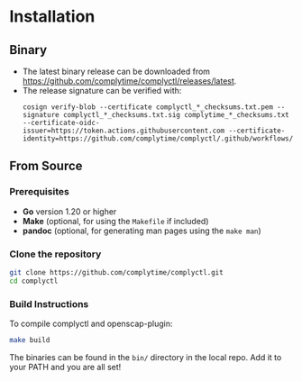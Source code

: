 # Installation

## Binary

- The latest binary release can be downloaded from <https://github.com/complytime/complyctl/releases/latest>.
- The release signature can be verified with:
  ```
  cosign verify-blob --certificate complyctl_*_checksums.txt.pem --signature complyctl_*_checksums.txt.sig complytime_*_checksums.txt --certificate-oidc-issuer=https://token.actions.githubusercontent.com --certificate-identity=https://github.com/complytime/complyctl/.github/workflows/release.yml@refs/heads/main
  ```


## From Source

### Prerequisites

- **Go** version 1.20 or higher
- **Make** (optional, for using the `Makefile` if included)
- **pandoc** (optional, for generating man pages using the `make man`)

### Clone the repository

```bash
git clone https://github.com/complytime/complyctl.git
cd complyctl
```

### Build Instructions
To compile complyctl and openscap-plugin:

```bash
make build
```

The binaries can be found in the `bin/` directory in the local repo. Add it to your PATH and you are all set!
